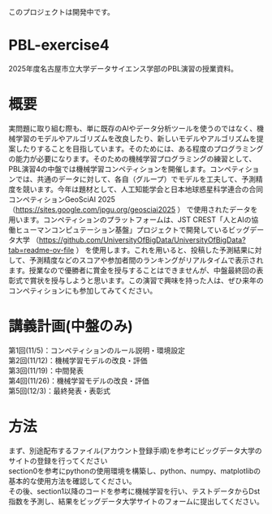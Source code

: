 このプロジェクトは開発中です。

# PBL-exercise4
2025年度名古屋市立大学データサイエンス学部のPBL演習の授業資料。

# 概要
実問題に取り組む際も、単に既存のAIやデータ分析ツールを使うのではなく、機械学習のモデルやアルゴリズムを改良したり、新しいモデルやアルゴリズムを提案したりすることを目指しています。そのためには、ある程度のプログラミングの能力が必要になります。そのための機械学習プログラミングの練習として、PBL演習4の中盤では機械学習コンペティションを開催します。コンペティションでは、共通のデータに対して、各自（グループ）でモデルを工夫して、予測精度を競います。今年は題材として、人工知能学会と日本地球惑星科学連合の合同コンペティションGeoSciAI 2025 （https://sites.google.com/jpgu.org/geosciai2025 ） で使用されたデータを用います。コンペティションのプラットフォームは、JST CREST「人とAIの協働ヒューマンコンピュテーション基盤」プロジェクトで開発しているビッグデータ大学 （https://github.com/UniversityOfBigData/UniversityOfBigData?tab=readme-ov-file ） を使用します。これを用いると、投稿した予測結果に対して、予測精度などのスコアや参加者間のランキングがリアルタイムで表示されます。授業なので優勝者に賞金を授与することはできませんが、中盤最終回の表彰式で賞状を授与しようと思います。この演習で興味を持った人は、ぜひ来年のコンペティションにも参加してみてください。

# 講義計画(中盤のみ)
  第1回(11/5)：コンペティションのルール説明・環境設定 <br>
  第2回(11/12)：機械学習モデルの改良・評価 <br>
  第3回(11/19)：中間発表 <br>
  第4回(11/26)：機械学習モデルの改良・評価 <br>
  第5回(12/3)：最終発表・表彰式 <br>

# 方法
まず、別途配布するファイル(アカウント登録手順)を参考にビッグデータ大学のサイトの登録を行ってください<br>
section0を参考にpythonの使用環境を構築し、python、numpy、matplotlibの基本的な使用方法を確認してください。<br>
その後、section1以降のコードを参考に機械学習を行い、テストデータからDst指数を予測し、結果をビッグデータ大学サイトのフォームに提出してください。
